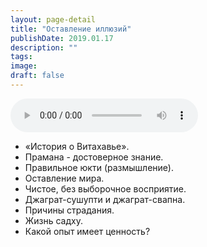 ```yaml
---
layout: page-detail
title: "Оставление иллюзий"
publishDate: 2019.01.17
description: ""
tags:
image:
draft: false
---
```


<audio title="2019.01.17 - Оставление иллюзий.mp3" src="https://filer-api.advayta.org/v1.0/public/files/73249" controls=""></audio>

* «История о Витахавье».
* Прамана - достоверное знание.
* Правильное юкти (размышление).
* Оставление мира.
* Чистое, без выборочное восприятие.
* Джаграт-сушупти и джаграт-свапна.
* Причины страдания.
* Жизнь садху.
* Какой опыт имеет ценность?

  

